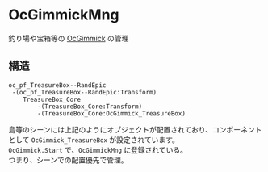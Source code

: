 OcGimmickMng
===========================

釣り場や宝箱等の [OcGimmick](OcGimmick.md) の管理

## 構造
```
oc_pf_TreasureBox--RandEpic
 -(oc_pf_TreasureBox--RandEpic:Transform)
    TreasureBox_Core
        -(TreasureBox_Core:Transform)
        -(TreasureBox_Core:OcGimmick_TreasureBox)
```
島等のシーンには上記のようにオブジェクトが配置されており、コンポーネントとして `OcGimmick_TreasureBox` が設定されています。  
`OcGimmick.Start` で、`OcGimmickMng` に登録されている。  
つまり、シーンでの配置優先で管理。  


